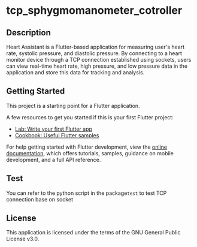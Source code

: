# tcp_sphygmomanometer_cotroller

## Description

Heart Assistant is a Flutter-based application for measuring user's heart rate, systolic pressure, and diastolic pressure. By connecting to a heart monitor device through a TCP connection established using sockets, users can view real-time heart rate, high pressure, and low pressure data in the application and store this data for tracking and analysis.

## Getting Started

This project is a starting point for a Flutter application.

A few resources to get you started if this is your first Flutter project:

- [Lab: Write your first Flutter app](https://docs.flutter.dev/get-started/codelab)
- [Cookbook: Useful Flutter samples](https://docs.flutter.dev/cookbook)

For help getting started with Flutter development, view the
[online documentation](https://docs.flutter.dev/), which offers tutorials, samples, guidance on
mobile development, and a full API reference.

## Test

You can refer to the python script in the package`test` to test TCP connection base on socket

## License

This application is licensed under the terms of the GNU General Public License v3.0.
